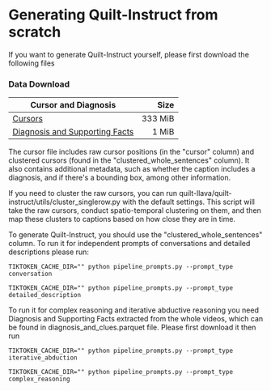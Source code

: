 # Generating Quilt-Instruct from scratch

If you want to generate Quilt-Instruct yourself, please first download the following files

### Data Download
| Cursor and Diagnosis | Size |
| --- | ---: |
| [Cursors](https://huggingface.co/datasets/wisdomik/quilt-cursor) | 	333 MiB |
| [Diagnosis and Supporting Facts](https://huggingface.co/datasets/wisdomik/quilt-diagnosis) | 1 MiB |

The cursor file includes raw cursor positions (in the "cursor" column) and clustered cursors (found in the "clustered_whole_sentences" column). It also contains additional metadata, such as whether the caption includes a diagnosis, and if there's a bounding box, among other information.

If you need to cluster the raw cursors, you can run quilt-llava/quilt-instruct/utils/cluster_singlerow.py with the default settings. This script will take the raw cursors, conduct spatio-temporal clustering on them, and then map these clusters to captions based on how close they are in time.

To generate Quilt-Instruct, you should use the "clustered_whole_sentences" column. To run it for independent prompts of conversations and detailed descriptions please run:

```Shell
TIKTOKEN_CACHE_DIR="" python pipeline_prompts.py --prompt_type conversation

TIKTOKEN_CACHE_DIR="" python pipeline_prompts.py --prompt_type detailed_description
```

To run it for complex reasoning and iterative abductive reasoning you need Diagnosis and Supporting Facts extracted from the whole videos, which can be found in diagnosis_and_clues.parquet file. Please first download it then run


```Shell
TIKTOKEN_CACHE_DIR="" python pipeline_prompts.py --prompt_type iterative_abduction

TIKTOKEN_CACHE_DIR="" python pipeline_prompts.py --prompt_type complex_reasoning
```
